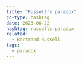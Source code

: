 ```yaml
---
title: "Russell's paradox"
cc-type: hashtag
date: 2023-06-22
hashtag: russells-paradox
related:
  - Bertrand Russell
tags:
  - paradox
---
```

